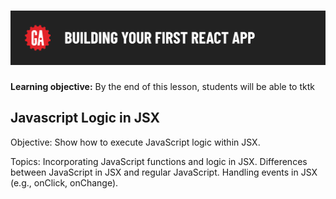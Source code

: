# ![Building Your First React App - Javascript Logic in JSX](./assets/hero.png)

**Learning objective:** By the end of this lesson, students will be able to tktk

## Javascript Logic in JSX

Objective: Show how to execute JavaScript logic within JSX.

Topics:
Incorporating JavaScript functions and logic in JSX.
Differences between JavaScript in JSX and regular JavaScript.
Handling events in JSX (e.g., onClick, onChange).
